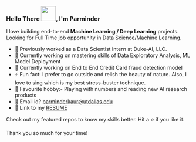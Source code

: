 ### Hello There <img src="https://user-images.githubusercontent.com/65789810/150912087-622986a4-00c2-466d-9803-a52db7fad11f.gif" data-canonical-src="https://user-images.githubusercontent.com/65789810/150912087-622986a4-00c2-466d-9803-a52db7fad11f.gif" width="40" height="40" />, I'm Parminder 

I love building end-to-end **Machine Learning / Deep Learning** projects. Looking for Full Time job opportunity in Data Science/Machine Learning.

- 💼 Previously worked as a Data Scientist Intern at Duke-AI, LLC.
- 🔭 Currently working on mastering skills of Data Exploratory Analysis, ML Model Deployment
- 🔭 Currently working on End to End Credit Card fraud detection model
- ⚡ Fun fact: I prefer to go outside and relish the beauty of nature. Also, I love to sing which is my best stress-buster technique.
- 🤔 Favourite hobby:- Playing with numbers and reading new AI research products
- 📧 Email id? parminderkaur@utdallas.edu
- 📄 Link to my <a href="https://drive.google.com/file/d/13_TPyHNOY9UhguSGJaHAPsxZ9hs_WUUt/view?usp=sharing" target="_blank">RESUME</a>

Check out my featured repos to know my skills better. Hit a ⭐ if you like it.

Thank you so much for your time!

